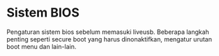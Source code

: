 # Sistem BIOS

Pengaturan sistem bios sebelum memasuki liveusb. Beberapa langkah penting seperti secure boot yang harus dinonaktifkan, mengatur urutan boot menu dan lain-lain.
